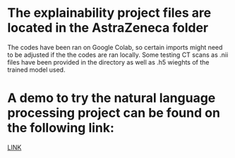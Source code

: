 
# The explainability project files are located in the AstraZeneca folder
The codes have been ran on Google Colab, so certain imports might need to be adjusted if the the codes are ran locally.
Some testing CT scans as .nii files have been provided in the directory as well as .h5 wieghts of the trained model used.




# A demo to try the natural language processing project can be found on the following link: 
[LINK](https://share.streamlit.io/fm1320/ic_nlp/main/streamlit_appv1.py)
